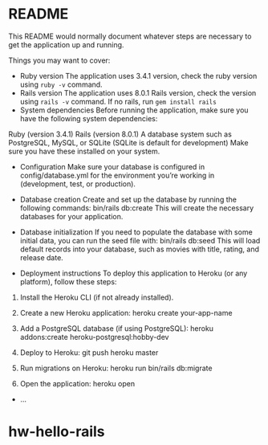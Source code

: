 # README

This README would normally document whatever steps are necessary to get the
application up and running.

Things you may want to cover:

* Ruby version
The application uses 3.4.1 version, check the ruby version using `ruby -v` command.
* Rails version
The application uses 8.0.1 Rails version, check the version using `rails -v` command. If no rails, run `gem install rails`
* System dependencies
Before running the application, make sure you have the following system dependencies:

Ruby (version 3.4.1)
Rails (version 8.0.1)
A database system such as PostgreSQL, MySQL, or SQLite (SQLite is default for development)
Make sure you have these installed on your system.
* Configuration
Make sure your database is configured in config/database.yml for the environment you’re working in (development, test, or production).
* Database creation
Create and set up the database by running the following commands:
bin/rails db:create
This will create the necessary databases for your application.
* Database initialization
If you need to populate the database with some initial data, you can run the seed file with:
bin/rails db:seed
This will load default records into your database, such as movies with title, rating, and release date.

* Deployment instructions
To deploy this application to Heroku (or any platform), follow these steps:
1. Install the Heroku CLI (if not already installed).

2. Create a new Heroku application:
heroku create your-app-name
3. Add a PostgreSQL database (if using PostgreSQL):
heroku addons:create heroku-postgresql:hobby-dev
4. Deploy to Heroku:
git push heroku master
5. Run migrations on Heroku:
heroku run bin/rails db:migrate
6. Open the application:
heroku open


* ...
# hw-hello-rails
